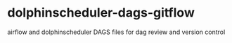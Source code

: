 # dolphinscheduler-dags-gitflow
airflow and dolphinscheduler DAGS files for dag review and version control
